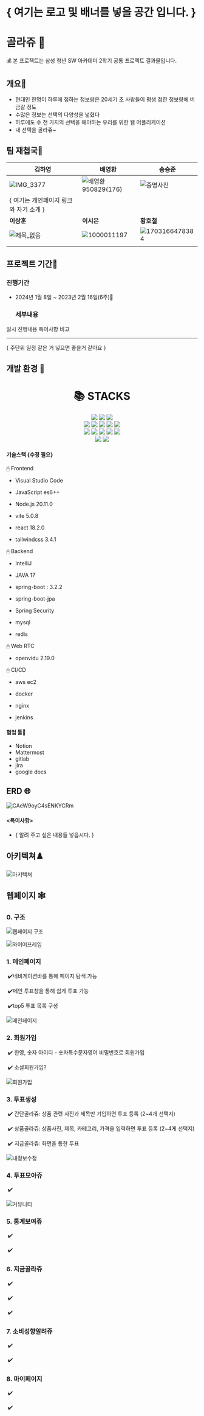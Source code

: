 # { 여기는 로고 및 배너를 넣을 공간 입니다. }






# 골라쥬 🏦

💰 본 프로젝트는 삼성 청년 SW 아카데미 2학기 공통 프로젝트 결과물입니다.





## 개요🌱

- 현대인 한명이 하루에 접하는 정보량은 20세기 초 사람들이 평생 접한 정보량에 버금갈 정도
- 수많은 정보는 선택의 다양성을 넓혔다
- 하루에도 수 천 가지의 선택을 해야하는 우리를 위한 웹 어플리케이션
- 내 선택을 골라쥬~





## 팀 재첩국🍵

| 김하영                                  | 배영환                                        | 송승준                                |
| --------------------------------------- | --------------------------------------------- | ------------------------------------- |
| ![IMG_3377](./README_img/IMG_3377.jpg)             | ![배영환950829(176)](./README_img/배영환950829(176).jpg) | ![증명사진](./README_img/증명사진.jpg)           |
| { 여기는 개인페이지 링크 와 자기 소개 } |                                               |                                       |
| **이상훈**                              | **이시은**                                    | **황호철**                            |
| ![제목_없음](./README_img/제목_없음.jpg)           | ![1000011197](./README_img/1000011197.jpg)               | ![1703166478384](./README_img/1703166478384.jpg) |
|                                         |                                               |                                       |



## 프로젝트 기간💞️

### 진행기간

- 2024년 1월 8일 ~ 2023년 2월 16일(6주)👋

  


  ### 세부내용

 일시       진행내용                                                      특이사항                                                      비고                                                         
--------  ------------------------------------------------------------  -----------------------------------------------------------  -----------------------------------------------------------

{ 주단위 일정 같은 거 넣으면 좋을거 같아요 }





## 개발 환경 👀

<div align=center>
    <h1>📚 STACKS</h1>
</div>  
<div align=center>    
    <img src="https://img.shields.io/badge/java-007396?style=for-the-badge&logo=java&logoColor=white">
    <img src="https://img.shields.io/badge/jquery-0769AD?style=for-the-badge&logo=jquery&logoColor=white">
    <img src="https://img.shields.io/badge/spring-6DB33F?style=for-the-badge&logo=spring&logoColor=white">    
    <br>      
    <img src="https://img.shields.io/badge/html5-E34F26?style=for-the-badge&logo=html5&logoColor=white">    
    <img src="https://img.shields.io/badge/css-1572B6?style=for-the-badge&logo=css3&logoColor=white">    
    <img src="https://img.shields.io/badge/javascript-F7DF1E?style=for-the-badge&logo=javascript&logoColor=black">    
    <img src="https://img.shields.io/badge/react-61DAFB?style=for-the-badge&logo=react&logoColor=black">
    <img src="https://img.shields.io/badge/Vite-646CFF?style=for-the-badge&logo=Vite&logoColor=white">  
    <br>      
    <img src="https://img.shields.io/badge/mysql-4479A1?style=for-the-badge&logo=mysql&logoColor=white">    
    <img src="https://img.shields.io/badge/mariaDB-003545?style=for-the-badge&logo=mariaDB&logoColor=white">  
    <img src="https://img.shields.io/badge/linux-FCC624?style=for-the-badge&logo=linux&logoColor=black">    
    <img src="https://img.shields.io/badge/amazonaws-232F3E?style=for-the-badge&logo=amazonaws&logoColor=white">    
    <img src="https://img.shields.io/badge/apache tomcat-F8DC75?style=for-the-badge&logo=apachetomcat&logoColor=white">
    <br>      
    <img src="https://img.shields.io/badge/github-181717?style=for-the-badge&logo=github&logoColor=white">   
    <img src="https://img.shields.io/badge/gitlab-FC6D26?style=for-the-badge&logo=gitlab&logoColor=white">
    <br> 
</div>

#### 기술스택 {수정 필요}

🖱 Frontend

- Visual Studio Code

- JavaScript es6++

- Node.js 20.11.0

- vite 5.0.8

- react 18.2.0

- tailwindcss 3.4.1

🖱 Backend

- IntelliJ

- JAVA 17

- spring-boot : 3.2.2

- spring-boot-jpa

- Spring Security

- mysql

- redis

🖱 Web RTC

- openvidu 2.19.0

🖱 CI/CD

- aws ec2

- docker

- nginx

- jenkins

#### 협업 툴👊

- Notion
- Mattermost
- gitlab
- jira
- google docs



## ERD 🌐

![CAeW9oyC4sENKYCRm](./README_img/ERD.png)

#### <특이사항>

- { 알려 주고 싶은 내용들 넣읍시다. }



## 아키텍쳐♟️

![아키텍쳐](./README_img/시스템%20아키텍쳐.png)

## 웹페이지 🕸️

### 0. 구조

![웹페이지 구조](./README_img/웹페이지%20구조.PNG)

![와이어프레임](./README_img/와이어프레임.PNG)



### 1. 메인페이지

​	✔️네비게이션바를 통해 페이지 탐색 가능

​	✔️메인 투표창을 통해 쉽게 투표 가능

​	✔️top5 투표 목록 구성

![메인페이지](.doc구조웹페이지캡쳐new메인페이지.gif)



### 2. 회원가입

​	✔️ 한영, 숫자 아이디 - 숫자특수문자영어 비밀번호로 회원가입

​	✔️ 소셜회원가입?

![회원가입](.doc구조웹페이지캡쳐new회원가입.gif)



### 3. 투표생성

​	✔️ 간단골라쥬: 상품 관련 사진과 제목만 기입하면 투표 등록 (2~4개 선택지)

​	✔️ 상품골라쥬: 상품사진, 제목, 카테고리, 가격을 입력하면 투표 등록 (2~4게 선택지)

​	✔️ 지금골라쥬: 화면을 통한 투표

![내정보수정](.doc구조웹페이지캡쳐new내정보수정.gif)



### 4. 투표모아쥬

​	✔️ 

![커뮤니티](.doc구조웹페이지캡쳐new커뮤니티.gif)	



### 5. 통계보여쥬

​	✔️ 

​	✔️ 





### 6. 지금골라쥬

​	✔️ 

​	✔️ 

​	✔️ 





### 7. 소비성향알려쥬

​	✔️ 

​	✔️ 





### 8. 마이페이지

​	✔️ 

​	✔️ 

